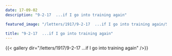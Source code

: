 ```yaml
---
date: 17-09-02
description: "9-2-17  ...if I go into training again"

featured_image: "/letters/1917/9-2-17  ...if I go into training again/Scan_20171025(09).jpg"

title: "9-2-17  ...if I go into training again"
---
```


{{< gallery dir="/letters/1917/9-2-17  ...if I go into training again" />}}
